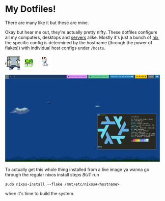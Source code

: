 # My Dotfiles!
There are many like it but these are mine.

Okay but hear me out, they're actually pretty nifty. These dotfiles configure all my computers, desktops and [servers](https://turb.io) alike. Mostly it's just a bunch of [nix](https://nixos.org/), the specific config is determined by the hostname (through the power of flakes!) with individual host configs under `/hosts`.

<p float="left">
  <a href="/hosts/balrog"><img src="/hosts/balrog/balrog.png" width="48" /></a>
  <a href="/hosts/gero"><img src="/hosts/gero/gero.png" width="48" /></a>
  <a href="/hosts/itoh"><img src="/hosts/itoh/itoh.png" width="48" /></a>
</p>

![screenshot of sway desktop](/screenshot.png)

To actually get this whole thing installed from a live image ya wanna go through the regular nixos install steps *BUT* run
```
sudo nixos-install --flake /mnt/etc/nixos#<hostname>
```
when it's time to build the system.
